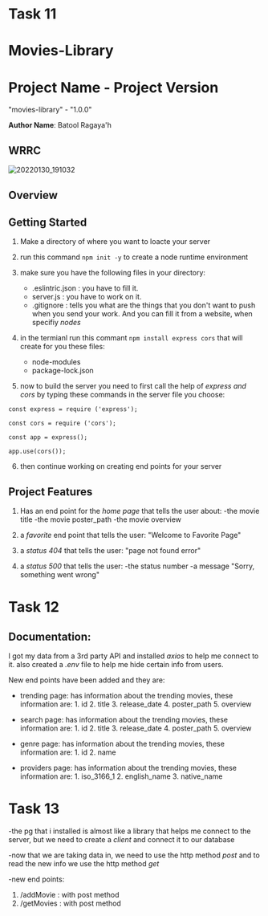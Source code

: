# **Task 11**


# Movies-Library


# Project Name - Project Version
"movies-library" -  "1.0.0"  


**Author Name**: Batool Ragaya'h

## WRRC
![20220130_191032](https://user-images.githubusercontent.com/97676785/151709811-51de5fb1-bdf4-4d85-8ee4-d134ff7ec3a7.jpg)







## Overview

## Getting Started

1. Make a directory of where you want to loacte your server
2. run this command `npm init -y` to create a node runtime environment
3. make sure you have the following files in your directory:
     - .eslintric.json : you have to fill it.
     - server.js : you have to work on it.
     - .gitignore : tells you what are the things that you don't want to push when you send your work. And you can fill it from a website, when specifiy *nodes*
4. in the termianl run this commant `npm install express cors` that will create for you these files:
     - node-modules 
     - package-lock.json

5. now to build the server you need to first call the help of *express and cors* by typing these commands in the server file you choose:

`const express = require ('express');`

`const cors = require ('cors');`

`const app = express();`

`app.use(cors());`

6. then continue working on creating end points for your server







## Project Features

1. Has an end point for the *home page* that tells the user about:
    -the movie title
    -the movie poster_path
    -the movie overview

2. a *favorite* end point that tells the user:
"Welcome to Favorite Page"

3. a *status 404* that tells the user:
"page not found error"

4. a *status 500* that tells the user:
    -the status number
    -a message "Sorry, something went wrong"




# **Task 12**
## Documentation:

I got my data from a 3rd party API and installed *axios* to help me connect to it.
also created a *.env* file to help me hide certain info from users.




New end points have been added and they are:

- trending page: has information about the trending movies, these information are:
       1. id
       2. title
       3. release_date
       4. poster_path
       5. overview


- search page: has information about the trending movies, these information are:
       1. id
       2. title
       3. release_date
       4. poster_path
       5. overview


- genre page: has information about the trending movies, these information are:
       1. id
       2. name


- providers page: has information about the trending movies, these information are:
       1. iso_3166_1
       2. english_name
       3. native_name
       



# **Task 13**


-the pg that i installed is almost like a library that helps me connect to the server, but we need to create a *client* and connect it to our database

-now that we are taking data in, we need to use the http method *post*
and to read the new info we use the http method *get*

-new end points:
1. /addMovie : with post method
2. /getMovies : with post method

